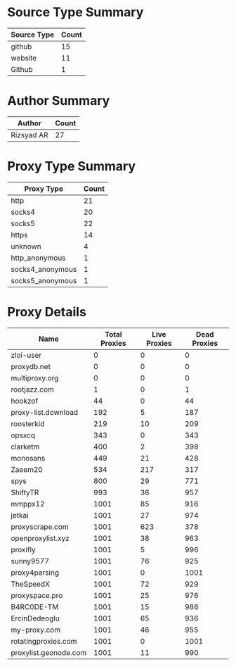 # Source Type Summary

| Source Type | Count |
|-------------|-------|
| github | 15 |
| website | 11 |
| Github | 1 |


# Author Summary

| Author | Count |
|--------|-------|
| Rizsyad AR | 27 |


# Proxy Type Summary

| Proxy Type | Count |
|------------|-------|
| http | 21 |
| socks4 | 20 |
| socks5 | 22 |
| https | 14 |
| unknown | 4 |
| http_anonymous | 1 |
| socks4_anonymous | 1 |
| socks5_anonymous | 1 |


# Proxy Details

| Name | Total Proxies | Live Proxies | Dead Proxies |
|------|---------------|--------------|---------------|
| zloi-user | 0 | 0 | 0 |
| proxydb.net | 0 | 0 | 0 |
| multiproxy.org | 0 | 0 | 0 |
| rootjazz.com | 1 | 0 | 1 |
| hookzof | 44 | 0 | 44 |
| proxy-list.download | 192 | 5 | 187 |
| roosterkid | 219 | 10 | 209 |
| opsxcq | 343 | 0 | 343 |
| clarketm | 400 | 2 | 398 |
| monosans | 449 | 21 | 428 |
| Zaeem20 | 534 | 217 | 317 |
| spys | 800 | 29 | 771 |
| ShiftyTR | 993 | 36 | 957 |
| mmppx12 | 1001 | 85 | 916 |
| jetkai | 1001 | 27 | 974 |
| proxyscrape.com | 1001 | 623 | 378 |
| openproxylist.xyz | 1001 | 38 | 963 |
| proxifly | 1001 | 5 | 996 |
| sunny9577 | 1001 | 76 | 925 |
| proxy4parsing | 1001 | 0 | 1001 |
| TheSpeedX | 1001 | 72 | 929 |
| proxyspace.pro | 1001 | 25 | 976 |
| B4RC0DE-TM | 1001 | 15 | 986 |
| ErcinDedeoglu | 1001 | 65 | 936 |
| my-proxy.com | 1001 | 46 | 955 |
| rotatingproxies.com | 1001 | 0 | 1001 |
| proxylist.geonode.com | 1001 | 11 | 990 |
